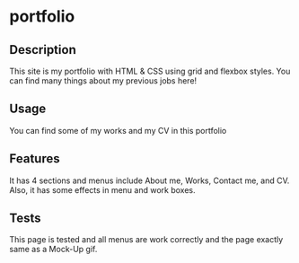 # portfolio

## Description

This site is my portfolio with HTML & CSS using grid and flexbox styles. You can find many things about my previous jobs here!


## Usage

You can find some of my works and my CV in this portfolio


## Features

It has 4 sections and menus include About me, Works, Contact me, and CV. Also, it has some effects in menu and work boxes.

## Tests

This page is tested and all menus are work correctly and the page exactly same as a Mock-Up gif.